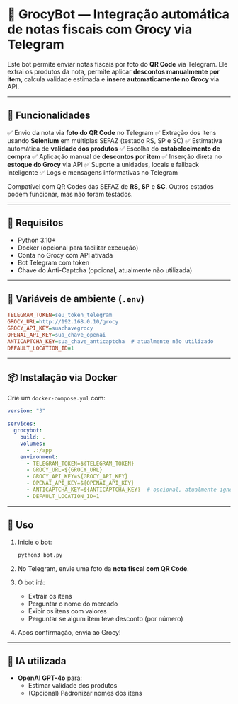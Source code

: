 # 🤖 GrocyBot — Integração automática de notas fiscais com Grocy via Telegram

Este bot permite enviar notas fiscais por foto do **QR Code** via Telegram. Ele extrai os produtos da nota, permite aplicar **descontos manualmente por item**, calcula validade estimada e **insere automaticamente no Grocy** via API.

---

## 🚀 Funcionalidades

✅ Envio da nota via **foto do QR Code** no Telegram
✅ Extração dos itens usando **Selenium** em múltiplas SEFAZ (testado RS, SP e SC)
✅ Estimativa automática de **validade dos produtos**
✅ Escolha do **estabelecimento de compra**
✅ Aplicação manual de **descontos por item**
✅ Inserção direta no **estoque do Grocy** via API
✅ Suporte a unidades, locais e fallback inteligente
✅ Logs e mensagens informativas no Telegram

Compatível com QR Codes das SEFAZ de **RS**, **SP** e **SC**. Outros estados podem funcionar, mas não foram testados.

---

## 🧰 Requisitos

- Python 3.10+
- Docker (opcional para facilitar execução)
- Conta no Grocy com API ativada
- Bot Telegram com token
- Chave do Anti-Captcha (opcional, atualmente não utilizada)

---

## 🔐 Variáveis de ambiente (`.env`)

```ini
TELEGRAM_TOKEN=seu_token_telegram
GROCY_URL=http://192.168.0.10/grocy
GROCY_API_KEY=suachavegrocy
OPENAI_API_KEY=sua_chave_openai
ANTICAPTCHA_KEY=sua_chave_anticaptcha  # atualmente não utilizado
DEFAULT_LOCATION_ID=1
```

---

## 📦 Instalação via Docker

Crie um `docker-compose.yml` com:

```yaml
version: "3"

services:
  grocybot:
    build: .
    volumes:
      - .:/app
    environment:
      - TELEGRAM_TOKEN=${TELEGRAM_TOKEN}
      - GROCY_URL=${GROCY_URL}
      - GROCY_API_KEY=${GROCY_API_KEY}
      - OPENAI_API_KEY=${OPENAI_API_KEY}
      - ANTICAPTCHA_KEY=${ANTICAPTCHA_KEY}  # opcional, atualmente ignorado
      - DEFAULT_LOCATION_ID=1
```

---

## 📸 Uso

1. Inicie o bot:
   ```bash
   python3 bot.py
   ```

2. No Telegram, envie uma foto da **nota fiscal com QR Code**.

3. O bot irá:
   - Extrair os itens
   - Perguntar o nome do mercado
   - Exibir os itens com valores
   - Perguntar se algum item teve desconto (por número)

4. Após confirmação, envia ao Grocy!

---

## 🧠 IA utilizada

- **OpenAI GPT-4o** para:
  - Estimar validade dos produtos
  - (Opcional) Padronizar nomes dos itens

